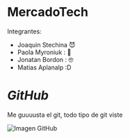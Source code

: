 # MercadoTech
Integrantes:
- Joaquin Stechina :smiling_imp:
- Paola Myroniuk : :smiling_face_with_three_hearts:
- Jonatan Bordon  : :nerd_face:
- Matias Aplanalp :D

# **_GitHub_**

Me guuuusta el git, todo tipo de git viste

![Imagen GitHub](https://global-uploads.webflow.com/5f5a53e153805db840dae2db/6073fbf151fa4565d48572dc_GitHub_aprender-programaci%25C3%25B3n.jpeg)
